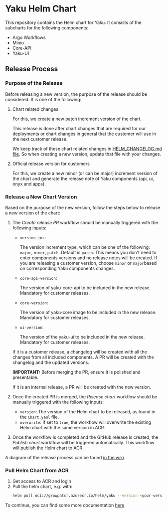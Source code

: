 # Yaku Helm Chart

This repository contains the Helm chart for Yaku. It consists of the subcharts for the following components:
- Argo Workflows
- Minio
- Core-API
- Yaku-UI

## Release Process

### Purpose of the Release

Before releasing a new version, the purpose of the release should be considered. It is one of the following:

1. Chart related changes

   For this, we create a new patch increment version of the chart.

   This release is done after chart changes that are required for our deployments or chart changes in general that the customer will use in the next customer release.

   We keep track of these chart related changes in [HELM_CHANGELOG.md file](./HELM_CHANGELOG.md). So when creating a new version, update that file with your changes.


2. Official release version for customers

   For this, we create a new minor (or can be major) increment version of the chart and generate the release note of Yaku components (api, ui, onyx and apps).


### Release a New Chart Version

Based on the purpose of the new version, follow the steps below to release a new version of the chart:


1. The *Create release PR* workflow should be manually triggered with the following inputs:
   - `version_inc`:

      The version increment type, which can be one of the following: `major`, `minor`, `patch`.
      Default is `patch`. This means you don't need to enter components versions and no release notes will be created.
      If you are releasing a customer version, choose `minor` or `major`based on corresponding Yaku components changes.
   - `core-api-version`: 

      The version of yaku-core-api to be included in the new release.
      Mandatory for customer releases.
   - `core-version`: 
   
      The version of yaku-core image to be included in the new release.
      Mandatory for customer releases.

   - `ui-version`: 
   
      The version of the yaku-ui to be included in the new release.
      Mandatory for customer releases.

   If it is a customer release, a changelog will be created with all the changes from all included components. A PR will be created with the changelog and the updated versions.

   **IMPORTANT:** Before merging the PR, ensure it is polished and presentable.

   If it is an internal release, a PR will be created with the new version.

   

2. Once the created PR is merged, the *Release chart* workflow should be manually triggered with the following inputs:
   - `version`: The version of the Helm chart to be released, as found in the `Chart.yaml` file.
   - `overwrite`: If set to `true`, the workflow will overwrite the existing Helm chart with the same version in ACR.

3. Once the workflow is completed and the GitHub release is created, the *Publish chart* workflow will be triggered automatically. This workflow will publish the Helm chart to ACR.

A diagram of the release process can be found [in the wiki](https://inside-docupedia.bosch.com/confluence/display/GROWPAT/Release+of+on-prem+deployment).

### Pull Helm Chart from ACR

1. Get access to ACR and login
2. Pull the helm chart, e.g. with:
   ```sh
   helm pull oci://growpatcr.azurecr.io/helm/yaku --version <your-version>
   ```

To continue, you can find some more documentation [here](./documentation).

